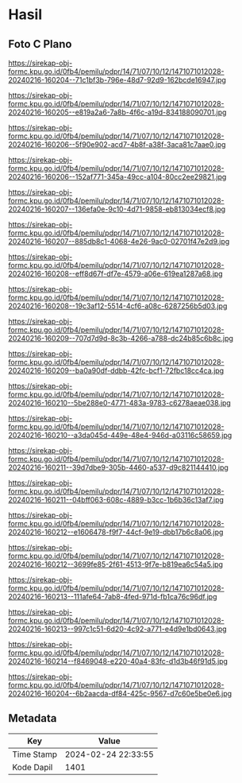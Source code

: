 # Hasil

## Foto C Plano

https://sirekap-obj-formc.kpu.go.id/0fb4/pemilu/pdpr/14/71/07/10/12/1471071012028-20240216-160204--71c1bf3b-796e-48d7-92d9-162bcde16947.jpg

https://sirekap-obj-formc.kpu.go.id/0fb4/pemilu/pdpr/14/71/07/10/12/1471071012028-20240216-160205--e819a2a6-7a8b-4f6c-a19d-834188090701.jpg

https://sirekap-obj-formc.kpu.go.id/0fb4/pemilu/pdpr/14/71/07/10/12/1471071012028-20240216-160206--5f90e902-acd7-4b8f-a38f-3aca81c7aae0.jpg

https://sirekap-obj-formc.kpu.go.id/0fb4/pemilu/pdpr/14/71/07/10/12/1471071012028-20240216-160206--152af771-345a-49cc-a104-80cc2ee29821.jpg

https://sirekap-obj-formc.kpu.go.id/0fb4/pemilu/pdpr/14/71/07/10/12/1471071012028-20240216-160207--136efa0e-9c10-4d71-9858-eb813034ecf8.jpg

https://sirekap-obj-formc.kpu.go.id/0fb4/pemilu/pdpr/14/71/07/10/12/1471071012028-20240216-160207--885db8c1-4068-4e26-9ac0-02701f47e2d9.jpg

https://sirekap-obj-formc.kpu.go.id/0fb4/pemilu/pdpr/14/71/07/10/12/1471071012028-20240216-160208--eff8d67f-df7e-4579-a06e-619ea1287a68.jpg

https://sirekap-obj-formc.kpu.go.id/0fb4/pemilu/pdpr/14/71/07/10/12/1471071012028-20240216-160208--19c3af12-5514-4cf6-a08c-6287256b5d03.jpg

https://sirekap-obj-formc.kpu.go.id/0fb4/pemilu/pdpr/14/71/07/10/12/1471071012028-20240216-160209--707d7d9d-8c3b-4266-a788-dc24b85c6b8c.jpg

https://sirekap-obj-formc.kpu.go.id/0fb4/pemilu/pdpr/14/71/07/10/12/1471071012028-20240216-160209--ba0a90df-ddbb-42fc-bcf1-72fbc18cc4ca.jpg

https://sirekap-obj-formc.kpu.go.id/0fb4/pemilu/pdpr/14/71/07/10/12/1471071012028-20240216-160210--5be288e0-4771-483a-9783-c6278aeae038.jpg

https://sirekap-obj-formc.kpu.go.id/0fb4/pemilu/pdpr/14/71/07/10/12/1471071012028-20240216-160210--a3da045d-449e-48e4-946d-a03116c58659.jpg

https://sirekap-obj-formc.kpu.go.id/0fb4/pemilu/pdpr/14/71/07/10/12/1471071012028-20240216-160211--39d7dbe9-305b-4460-a537-d9c821144410.jpg

https://sirekap-obj-formc.kpu.go.id/0fb4/pemilu/pdpr/14/71/07/10/12/1471071012028-20240216-160211--04bff063-608c-4889-b3cc-1b6b36c13af7.jpg

https://sirekap-obj-formc.kpu.go.id/0fb4/pemilu/pdpr/14/71/07/10/12/1471071012028-20240216-160212--e1606478-f9f7-44cf-9e19-dbb17b6c8a06.jpg

https://sirekap-obj-formc.kpu.go.id/0fb4/pemilu/pdpr/14/71/07/10/12/1471071012028-20240216-160212--3699fe85-2f61-4513-9f7e-b819ea6c54a5.jpg

https://sirekap-obj-formc.kpu.go.id/0fb4/pemilu/pdpr/14/71/07/10/12/1471071012028-20240216-160213--111afe64-7ab8-4fed-971d-fb1ca76c96df.jpg

https://sirekap-obj-formc.kpu.go.id/0fb4/pemilu/pdpr/14/71/07/10/12/1471071012028-20240216-160213--997c1c51-6d20-4c92-a771-e4d9e1bd0643.jpg

https://sirekap-obj-formc.kpu.go.id/0fb4/pemilu/pdpr/14/71/07/10/12/1471071012028-20240216-160214--f8469048-e220-40a4-83fc-d1d3b46f91d5.jpg

https://sirekap-obj-formc.kpu.go.id/0fb4/pemilu/pdpr/14/71/07/10/12/1471071012028-20240216-160204--6b2aacda-df84-425c-9567-d7c60e5be0e6.jpg


## Metadata

| Key        | Value               |
| ---------- | ------------------- |
| Time Stamp | 2024-02-24 22:33:55 |
| Kode Dapil | 1401                |



